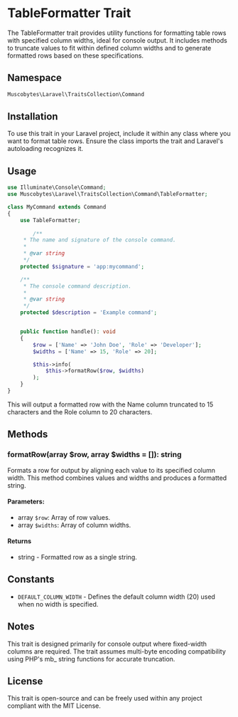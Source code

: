 # TableFormatter Trait
The TableFormatter trait provides utility functions for formatting table rows with specified column widths, ideal for
console output. It includes methods to truncate values to fit within defined column widths and to generate formatted
rows based on these specifications.

## Namespace
```php
Muscobytes\Laravel\TraitsCollection\Command
```

## Installation
To use this trait in your Laravel project, include it within any class where you want to format table rows. Ensure the
class imports the trait and Laravel's autoloading recognizes it.

## Usage
```php
use Illuminate\Console\Command;
use Muscobytes\Laravel\TraitsCollection\Command\TableFormatter;

class MyCommand extends Command
{
    use TableFormatter;
    
        /**
     * The name and signature of the console command.
     *
     * @var string
     */
    protected $signature = 'app:mycommand';

    /**
     * The console command description.
     *
     * @var string
     */
    protected $description = 'Example command';


    public function handle(): void
    {
        $row = ['Name' => 'John Doe', 'Role' => 'Developer'];
        $widths = ['Name' => 15, 'Role' => 20];

        $this->info(
            $this->formatRow($row, $widths)
        );
    }
}
```

This will output a formatted row with the Name column truncated to 15 characters and the Role column to 20 characters.

## Methods

### formatRow(array $row, array $widths = []): string
Formats a row for output by aligning each value to its specified column width. This method combines values and widths
and produces a formatted string.

#### Parameters:
- array `$row`: Array of row values.
- array `$widths`: Array of column widths.

#### Returns
- string - Formatted row as a single string.

## Constants
- `DEFAULT_COLUMN_WIDTH` - Defines the default column width (20) used when no width is specified.

## Notes
This trait is designed primarily for console output where fixed-width columns are required.
The trait assumes multi-byte encoding compatibility using PHP's mb_ string functions for accurate truncation.

## License
This trait is open-source and can be freely used within any project compliant with the MIT License.

